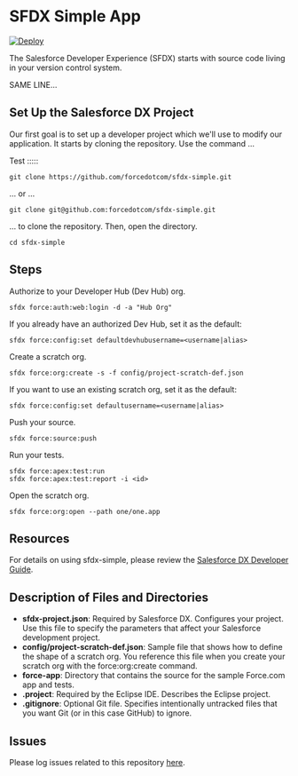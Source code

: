 # SFDX Simple App

[![Deploy](https://deploy-to-sfdx.com/dist/assets/images/DeployToSFDX.svg)](https://deploy-to-sfdx.com/)

The Salesforce Developer Experience (SFDX) starts with source code living in your version control system.

SAME LINE...

## Set Up the Salesforce DX Project

Our first goal is to set up a developer project which we'll use to modify our application. It starts by cloning the repository. Use the command ...

Test :::::

    git clone https://github.com/forcedotcom/sfdx-simple.git

… or ...

    git clone git@github.com:forcedotcom/sfdx-simple.git

… to clone the repository. Then, open the directory.

    cd sfdx-simple
    
## Steps

Authorize to your Developer Hub (Dev Hub) org.

    sfdx force:auth:web:login -d -a "Hub Org"

If you already have an authorized Dev Hub, set it as the default:

    sfdx force:config:set defaultdevhubusername=<username|alias>

Create a scratch org.

    sfdx force:org:create -s -f config/project-scratch-def.json

If you want to use an existing scratch org, set it as the default:

    sfdx force:config:set defaultusername=<username|alias>

Push your source.

    sfdx force:source:push

Run your tests.

    sfdx force:apex:test:run
    sfdx force:apex:test:report -i <id>

Open the scratch org.

    sfdx force:org:open --path one/one.app

## Resources

For details on using sfdx-simple, please review the [Salesforce DX Developer Guide](https://developer.salesforce.com/docs/atlas.en-us.sfdx_dev.meta/sfdx_dev).

## Description of Files and Directories  

* **sfdx-project.json**: Required by Salesforce DX. Configures your project.  Use this file to specify the parameters that affect your Salesforce development project.
* **config/project-scratch-def.json**: Sample file that shows how to define the shape of a scratch org.  You reference this file when you create your scratch org with the force:org:create command.   
* **force-app**: Directory that contains the source for the sample Force.com app and tests.   
* **.project**:  Required by the Eclipse IDE.  Describes the Eclipse project. 
* **.gitignore**:  Optional Git file. Specifies intentionally untracked files that you want Git (or in this case GitHub) to ignore.

## Issues

Please log issues related to this repository [here](https://github.com/forcedotcom/sfdx-simple/issues).
